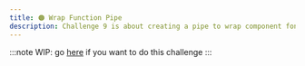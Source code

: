 ```yaml
---
title: 🟠 Wrap Function Pipe
description: Challenge 9 is about creating a pipe to wrap component fonctions
---
```


:::note
WIP: go [here](https://github.com/tomalaforge/angular-challenges/blob/main/apps/pipe-intermediate/README.md) if you want to do this challenge
:::
